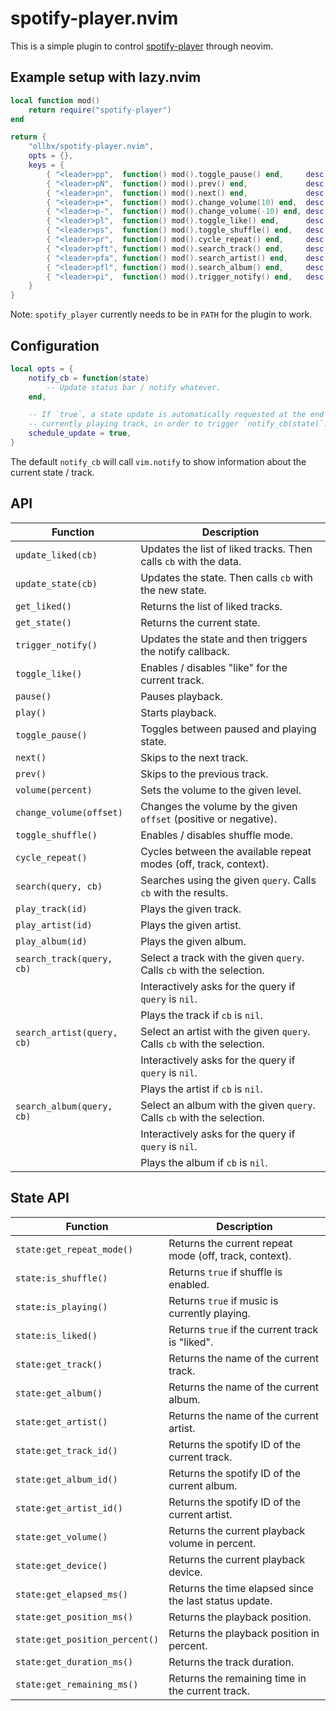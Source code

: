 # spotify-player.nvim

This is a simple plugin to control [spotify-player](https://github.com/aome510/spotify-player) through neovim.

## Example setup with lazy.nvim

```lua
local function mod()
	return require("spotify-player")
end

return {
	"ollbx/spotify-player.nvim",
	opts = {},
	keys = {
		{ "<leader>pp",  function() mod().toggle_pause() end,     desc = "Play/pause" },
		{ "<leader>pN",  function() mod().prev() end,             desc = "Previous" },
		{ "<leader>pn",  function() mod().next() end,             desc = "Next" },
		{ "<leader>p+",  function() mod().change_volume(10) end,  desc = "Volume up" },
		{ "<leader>p-",  function() mod().change_volume(-10) end, desc = "Volume down" },
		{ "<leader>pl",  function() mod().toggle_like() end,      desc = "Like" },
		{ "<leader>ps",  function() mod().toggle_shuffle() end,   desc = "Shuffle" },
		{ "<leader>pr",  function() mod().cycle_repeat() end,     desc = "Repeat" },
		{ "<leader>pft", function() mod().search_track() end,     desc = "Track" },
		{ "<leader>pfa", function() mod().search_artist() end,    desc = "Artist" },
		{ "<leader>pfl", function() mod().search_album() end,     desc = "Album" },
		{ "<leader>pi",  function() mod().trigger_notify() end,   desc = "Show info" },
	}
}
```

Note: `spotify_player` currently needs to be in `PATH` for the plugin to work.

## Configuration

```lua
local opts = {
    notify_cb = function(state)
        -- Update status bar / notify whatever.
    end,

    -- If `true`, a state update is automatically requested at the end of the
    -- currently playing track, in order to trigger `notify_cb(state)`.
    schedule_update = true,
}
```

The default `notify_cb` will call `vim.notify` to show information about the current state / track.

## API

| Function                   | Description                                                             |
| -------------------------- | ----------------------------------------------------------------------- |
| `update_liked(cb)`         | Updates the list of liked tracks. Then calls `cb` with the data.        |
| `update_state(cb)`         | Updates the state. Then calls `cb` with the new state.                  |
| `get_liked()`              | Returns the list of liked tracks.                                       |
| `get_state()`              | Returns the current state.                                              |
| `trigger_notify()`         | Updates the state and then triggers the notify callback.                |
| `toggle_like()`            | Enables / disables "like" for the current track.                        |
| `pause()`                  | Pauses playback.                                                        |
| `play()`                   | Starts playback.                                                        |
| `toggle_pause()`           | Toggles between paused and playing state.                               |
| `next()`                   | Skips to the next track.                                                |
| `prev()`                   | Skips to the previous track.                                            |
| `volume(percent)`          | Sets the volume to the given level.                                     |
| `change_volume(offset)`    | Changes the volume by the given `offset` (positive or negative).        |
| `toggle_shuffle()`         | Enables / disables shuffle mode.                                        |
| `cycle_repeat()`           | Cycles between the available repeat modes (off, track, context).        |
| `search(query, cb)`        | Searches using the given `query`. Calls `cb` with the results.          |
| `play_track(id)`           | Plays the given track.                                                  |
| `play_artist(id)`          | Plays the given artist.                                                 |
| `play_album(id)`           | Plays the given album.                                                  |
| `search_track(query, cb)`  | Select a track with the given `query`. Calls `cb` with the selection.   |
|                            | Interactively asks for the query if `query` is `nil`.                   |
|                            | Plays the track if `cb` is `nil`.                                       |
| `search_artist(query, cb)` | Select an artist with the given `query`. Calls `cb` with the selection. |
|                            | Interactively asks for the query if `query` is `nil`.                   |
|                            | Plays the artist if `cb` is `nil`.                                      |
| `search_album(query, cb)`  | Select an album with the given `query`. Calls `cb` with the selection.  |
|                            | Interactively asks for the query if `query` is `nil`.                   |
|                            | Plays the album if `cb` is `nil`.                                       |

## State API

| Function                       | Description                                            |
| ------------------------------ | ------------------------------------------------------ |
| `state:get_repeat_mode()`      | Returns the current repeat mode (off, track, context). |
| `state:is_shuffle()`           | Returns `true` if shuffle is enabled.                  |
| `state:is_playing()`           | Returns `true` if music is currently playing.          |
| `state:is_liked()`             | Returns `true` if the current track is "liked".        |
| `state:get_track()`            | Returns the name of the current track.                 |
| `state:get_album()`            | Returns the name of the current album.                 |
| `state:get_artist()`           | Returns the name of the current artist.                |
| `state:get_track_id()`         | Returns the spotify ID of the current track.           |
| `state:get_album_id()`         | Returns the spotify ID of the current album.           |
| `state:get_artist_id()`        | Returns the spotify ID of the current artist.          |
| `state:get_volume()`           | Returns the current playback volume in percent.        |
| `state:get_device()`           | Returns the current playback device.                   |
| `state:get_elapsed_ms()`       | Returns the time elapsed since the last status update. |
| `state:get_position_ms()`      | Returns the playback position.                         |
| `state:get_position_percent()` | Returns the playback position in percent.              |
| `state:get_duration_ms()`      | Returns the track duration.                            |
| `state:get_remaining_ms()`     | Returns the remaining time in the current track.       |
